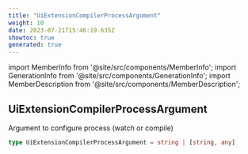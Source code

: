 ```yaml
---
title: "UiExtensionCompilerProcessArgument"
weight: 10
date: 2023-07-21T15:46:19.635Z
showtoc: true
generated: true
---
```

<!-- This file was generated from the Vendure source. Do not modify. Instead, re-run the "docs:build" script -->
import MemberInfo from '@site/src/components/MemberInfo';
import GenerationInfo from '@site/src/components/GenerationInfo';
import MemberDescription from '@site/src/components/MemberDescription';


## UiExtensionCompilerProcessArgument

<GenerationInfo sourceFile="packages/ui-devkit/src/compiler/types.ts" sourceLine="299" packageName="@vendure/ui-devkit" />

Argument to configure process (watch or compile)

```ts title="Signature"
type UiExtensionCompilerProcessArgument = string | [string, any]
```
